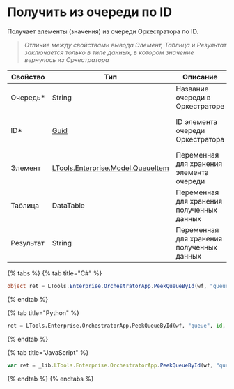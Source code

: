 # Получить из очереди по ID

Получает элементы (значения) из очереди Оркестратора по ID.

> *Отличие между свойствами вывода Элемент, Таблица и Результат заключается только в типе данных, в котором значение вернулось из Оркестратора*

| Свойство   | Тип    | Описание                 | Пример
| ---------- | ------ | ------------------------ | -------------
| Очередь\*  | String | Название очереди в Оркестраторе | "Queue"
| ID\*       | [Guid](https://docs.microsoft.com/ru-ru/dotnet/api/system.guid?view=net-6.0) | ID элемента очереди Оркестратора | 9127dde8-dcb3-4406-931b-4066d09f1b04
| Элемент    | [LTools.Enterprise.Model.QueueItem](https://github.com/ttalantseva/Docs.Rus/blob/main/g_elements/el_basic/els_orch/els_queues/datatypes.md) | Переменная для хранения элемента очереди | 
| Таблица    | DataTable | Переменная для хранения полученных данных | 
| Результат  | String    | Переменная для хранения полученных данных | 


{% tabs %}
{% tab title="C#" %}
```csharp
object ret = LTools.Enterprise.OrchestratorApp.PeekQueueById(wf, "queue", id, false);
```
{% endtab %}

{% tab title="Python" %}
```python
ret = LTools.Enterprise.OrchestratorApp.PeekQueueById(wf, "queue", id, false)
```
{% endtab %}

{% tab title="JavaScript" %}
```javascript
var ret = _lib.LTools.Enterprise.OrchestratorApp.PeekQueueById(wf, "queue", id, false);
```
{% endtab %}
{% endtabs %}
